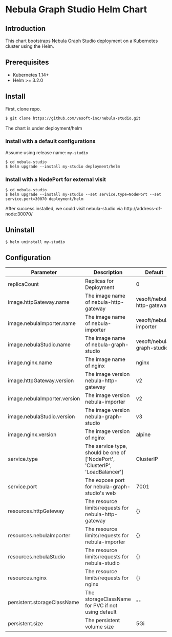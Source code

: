 # Nebula Graph Studio Helm Chart

## Introduction
This chart bootstraps Nebula Graph Studio deployment on a Kubernetes cluster using the Helm.

## Prerequisites

- Kubernetes 1.14+
- Helm >= 3.2.0

## Install

First, clone repo.
```sh
$ git clone https://github.com/vesoft-inc/nebula-studio.git
```

The chart is under deployment/helm

### Install with a default configurations

Assume using release name: `my-studio`

```
$ cd nebula-studio
$ helm upgrade --install my-studio deployment/helm
```

### Install with a NodePort for external visit

```
$ cd nebula-studio
$ helm upgrade --install my-studio --set service.type=NodePort --set service.port=30070 deployment/helm
```

After success installed, we could visit nebula-studio via http://address-of-node:30070/

## Uninstall

```
$ helm uninstall my-studio
```

## Configuration


| Parameter | Description | Default |
|-----------|-------------|---------|
| replicaCount  | Replicas for Deployment  | 0  |
| image.httpGateway.name  |  The image name of nebula-http-gateway  | vesoft/nebula-http-gateway  |
| image.nebulaImporter.name  |  The image name of nebula-importer  | vesoft/nebula-importer  |
| image.nebulaStudio.name  |  The image name of nebula-graph-studio  | vesoft/nebula-graph-studio |
| image.nginx.name  |  The image name of nginx  | nginx  |
| image.httpGateway.version  |  The image version nebula-http-gateway  | v2  |
| image.nebulaImporter.version  |  The image version nebula-importer  | v2  |
| image.nebulaStudio.version  |  The image version nebula-graph-studio  | v3  |
| image.nginx.version  |  The image version of nginx  | alpine  |
| service.type  | The service type, should be one of ['NodePort', 'ClusterIP', 'LoadBalancer'] |  ClusterIP  |
| service.port  | The expose port for nebula-graph-studio's web |  7001  |
| resources.httpGateway  | The resource limits/requests for nebula-http-gateway | {}  |
| resources.nebulaImporter  | The resource limits/requests for nebula-importer | {}  |
| resources.nebulaStudio  | The resource limits/requests for nebula-studio | {}  |
| resources.nginx  | The resource limits/requests for nginx | {}  |
| persistent.storageClassName  | The storageClassName for PVC if not using default  | ""  |
| persistent.size  | The persistent volume size | 5Gi  |

